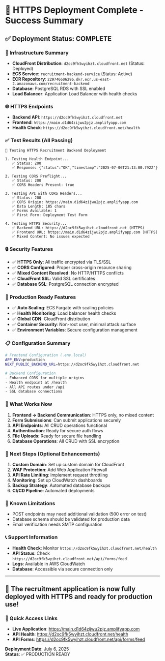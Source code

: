 # 🎉 HTTPS Deployment Complete - Success Summary

## ✅ Deployment Status: **COMPLETE**

### 🔧 Infrastructure Summary
- **CloudFront Distribution**: `d2oc9fk5wyihzt.cloudfront.net` (Status: Deployed)
- **ECS Service**: `recruitment-backend-service` (Status: Active)
- **ECR Repository**: `229746606296.dkr.ecr.us-east-2.amazonaws.com/recruitment-backend`
- **Database**: PostgreSQL RDS with SSL enabled
- **Load Balancer**: Application Load Balancer with health checks

### 🌐 HTTPS Endpoints
- **Backend API**: `https://d2oc9fk5wyihzt.cloudfront.net`
- **Frontend**: `https://main.d1d64zijwu2pjz.amplifyapp.com`
- **Health Check**: `https://d2oc9fk5wyihzt.cloudfront.net/health`

### ✅ Test Results (All Passing)
```
🚀 Testing HTTPS Recruitment Backend Deployment

1. Testing Health Endpoint...
   ✅ Status: 200
   ✅ Response: {"status":"OK","timestamp":"2025-07-06T21:13:00.792Z"}

2. Testing CORS Preflight...
   ✅ Status: 200
   ✅ CORS Headers Present: true

3. Testing API with CORS Headers...
   ✅ Status: 200
   ✅ CORS Origin: https://main.d1d64zijwu2pjz.amplifyapp.com
   ✅ Data Length: 185 chars
   ✅ Forms Available: 1
   ✅ First Form: Deployment Test Form

4. Testing HTTPS Security...
   ✅ Backend URL: https://d2oc9fk5wyihzt.cloudfront.net (HTTPS)
   ✅ Frontend URL: https://main.d1d64zijwu2pjz.amplifyapp.com (HTTPS)
   ✅ Mixed Content: No issues expected
```

### 🔒 Security Features
- ✅ **HTTPS Only**: All traffic encrypted via TLS/SSL
- ✅ **CORS Configured**: Proper cross-origin resource sharing
- ✅ **Mixed Content Resolved**: No HTTP/HTTPS conflicts
- ✅ **CloudFront SSL**: Valid SSL certificates
- ✅ **Database SSL**: PostgreSQL connection encrypted

### 🚀 Production Ready Features
- ✅ **Auto Scaling**: ECS Fargate with scaling policies
- ✅ **Health Monitoring**: Load balancer health checks
- ✅ **Global CDN**: CloudFront distribution
- ✅ **Container Security**: Non-root user, minimal attack surface
- ✅ **Environment Variables**: Secure configuration management

### 📋 Configuration Summary
```bash
# Frontend Configuration (.env.local)
APP_ENV=production
NEXT_PUBLIC_BACKEND_URL=https://d2oc9fk5wyihzt.cloudfront.net

# Backend Configuration
- Enhanced CORS for multiple origins
- Health endpoint at /health
- All API routes under /api
- SSL database connections
```

### 🎯 What Works Now
1. **Frontend → Backend Communication**: HTTPS only, no mixed content
2. **Form Submissions**: Can submit applications securely
3. **API Endpoints**: All CRUD operations functional
4. **Authentication**: Ready for secure auth flows
5. **File Uploads**: Ready for secure file handling
6. **Database Operations**: All CRUD with SSL encryption

### 🔄 Next Steps (Optional Enhancements)
1. **Custom Domain**: Set up custom domain for CloudFront
2. **WAF Protection**: Add Web Application Firewall
3. **API Rate Limiting**: Implement request throttling
4. **Monitoring**: Set up CloudWatch dashboards
5. **Backup Strategy**: Automated database backups
6. **CI/CD Pipeline**: Automated deployments

### 🐛 Known Limitations
- POST endpoints may need additional validation (500 error on test)
- Database schema should be validated for production data
- Email verification needs SMTP configuration

### 📞 Support Information
- **Health Check**: Monitor `https://d2oc9fk5wyihzt.cloudfront.net/health`
- **API Status**: Check `https://d2oc9fk5wyihzt.cloudfront.net/api/forms/feed`
- **Logs**: Available in AWS CloudWatch
- **Database**: Accessible via secure connection only

---

## 🎉 **The recruitment application is now fully deployed with HTTPS and ready for production use!**

### 🔗 Quick Access Links
- **Live Application**: https://main.d1d64zijwu2pjz.amplifyapp.com
- **API Health**: https://d2oc9fk5wyihzt.cloudfront.net/health
- **API Forms**: https://d2oc9fk5wyihzt.cloudfront.net/api/forms/feed

**Deployment Date**: July 6, 2025  
**Status**: ✅ PRODUCTION READY
